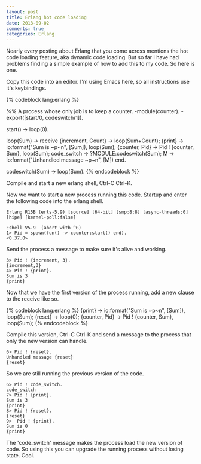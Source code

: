 ```yaml
---
layout: post
title: Erlang hot code loading
date: 2013-09-02
comments: true
categories: Erlang
---
```


Nearly every posting about Erlang that you come across mentions the hot code
loading feature, aka dynamic code loading. But so far I have had problems
finding a simple example of how to add this to my code. So here is one.

Copy this code into an editor. I'm using Emacs here, so all instructions use it's keybindings.

{% codeblock lang:erlang %}

%% A process whose only job is to keep a counter.
-module(counter).
-export([start/0, codeswitch/1]).

start() -> loop(0).

loop(Sum) ->
    receive
        {increment, Count} ->
            loop(Sum+Count);
	{print} ->
	    io:format("Sum is ~p~n", [Sum]),
	    loop(Sum);
        {counter, Pid} ->
            Pid ! {counter, Sum},
            loop(Sum);
        code_switch ->
            ?MODULE:codeswitch(Sum);
	M ->
	    io:format("Unhandled message ~p~n", [M])
    end.

codeswitch(Sum) -> loop(Sum).
{% endcodeblock %}

Compile and start a new erlang shell, Ctrl-C Ctrl-K.

Now we want to start a new process running this code. Startup and enter the
following code into the erlang shell.

    Erlang R15B (erts-5.9) [source] [64-bit] [smp:8:8] [async-threads:0] [hipe] [kernel-poll:false]

    Eshell V5.9  (abort with ^G)
    1> Pid = spawn(fun() -> counter:start() end).
    <0.37.0>

Send the process a message to make sure it's alive and working.


    3> Pid ! {increment, 3}.
    {increment,3}
    4> Pid ! {print}.
    Sum is 3
    {print}

Now that we have the first version of the process running, add a new clause to
the receive like so.

{% codeblock lang:erlang %}
        {print} ->
	    io:format("Sum is ~p~n", [Sum]),
	    loop(Sum);
	{reset} ->
	    loop(0);
        {counter, Pid} ->
            Pid ! {counter, Sum},
            loop(Sum);
{% endcodeblock %}

Compile this version, Ctrl-C Ctrl-K and send a message to the process that only
the new version can handle.

    6> Pid ! {reset}.
    Unhandled message {reset}
    {reset}

So we are still running the previous version of the code.

    6> Pid ! code_switch.
    code_switch
    7> Pid ! {print}.
    Sum is 3
    {print}
    8> Pid ! {reset}.
    {reset}
    9>  Pid ! {print}.
    Sum is 0
    {print}

The 'code_switch' message makes the process load the new version of code. So
using this you can upgrade the running process without losing state. Cool.
